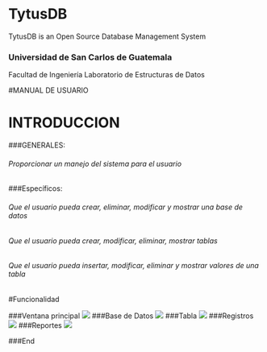 # TytusDB
TytusDB is an Open Source Database Management System
### Universidad de San Carlos de Guatemala
Facultad de Ingeniería
Laboratorio de Estructuras de Datos

#MANUAL DE USUARIO


# INTRODUCCION
###GENERALES:
###### Proporcionar un manejo del sistema para el usuario
###Específicos:
###### Que el usuario pueda crear, eliminar, modificar y mostrar una base de datos
###### Que el usuario pueda crear, modificar, eliminar, mostrar tablas
###### Que el usuario pueda insertar, modificar, eliminar y mostrar valores de una tabla





#Funcionalidad

###Ventana principal
![](https://raw.githubusercontent.com/27Pablooliva27/tytus/main/storage/team07/Imagenes/imagen5.png)
###Base de Datos
![](https://raw.githubusercontent.com/27Pablooliva27/tytus/main/storage/team07/Imagenes/imagen1.png)
###Tabla
![](https://raw.githubusercontent.com/27Pablooliva27/tytus/main/storage/team07/Imagenes/imagen2.png)
###Registros
![](https://raw.githubusercontent.com/27Pablooliva27/tytus/main/storage/team07/Imagenes/imagen3.png)
###Reportes
![](https://raw.githubusercontent.com/27Pablooliva27/tytus/main/storage/team07/Imagenes/imagen4.png)

###End
